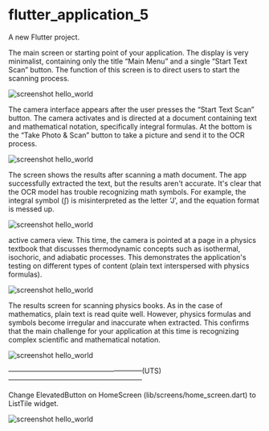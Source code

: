 # flutter_application_5

A new Flutter project.

The main screen or starting point of your application. The display is very minimalist, containing only the title “Main Menu” and a single “Start Text Scan” button. The function of this screen is to direct users to start the scanning process.

![screenshot hello_world](images/1.jpg)

The camera interface appears after the user presses the “Start Text Scan” button. The camera activates and is directed at a document containing text and mathematical notation, specifically integral formulas. At the bottom is the “Take Photo & Scan” button to take a picture and send it to the OCR process.

![screenshot hello_world](images/2.jpg)

The screen shows the results after scanning a math document. The app successfully extracted the text, but the results aren't accurate. It's clear that the OCR model has trouble recognizing math symbols. For example, the integral symbol (∫) is misinterpreted as the letter ‘J’, and the equation format is messed up.

![screenshot hello_world](images/3.jpg)

active camera view. This time, the camera is pointed at a page in a physics textbook that discusses thermodynamic concepts such as isothermal, isochoric, and adiabatic processes. This demonstrates the application's testing on different types of content (plain text interspersed with physics formulas).

![screenshot hello_world](images/4.jpg)

The results screen for scanning physics books. As in the case of mathematics, plain text is read quite well. However, physics formulas and symbols become irregular and inaccurate when extracted. This confirms that the main challenge for your application at this time is recognizing complex scientific and mathematical notation.

![screenshot hello_world](images/5.jpg)

———————————————————(UTS)———————————————————

Change ElevatedButton on HomeScreen (lib/screens/home_screen.dart) to ListTile widget.

![screenshot hello_world](images/6.jpg)
